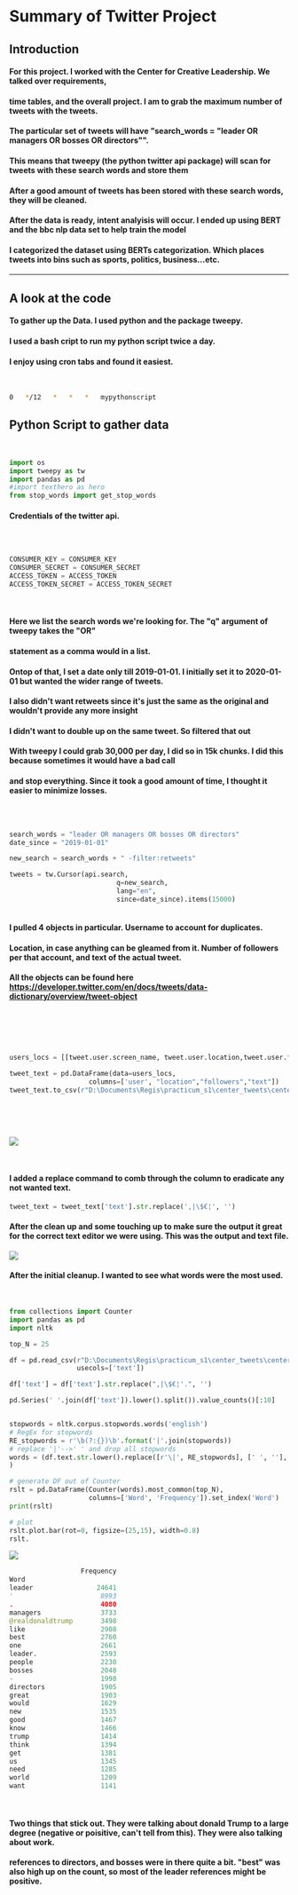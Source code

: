 # Summary of Twitter Project

## Introduction

#### For this project. I worked with the Center for Creative Leadership. We talked over requirements,
#### time tables, and the overall project. I am to grab the maximum number of tweets with the tweets.
#### The particular set of tweets will have "search_words = "leader OR managers OR bosses OR directors"".
#### This means that tweepy (the python twitter api package) will scan for tweets with these search words and store them
#### After a good amount of tweets has been stored with these search words, they will be cleaned.
#### After the data is ready, intent analyisis will occur. I ended up using BERT and the bbc nlp data set to help train the model
#### I categorized the dataset using BERTs categorization. Which places tweets into bins such as sports, politics, business...etc.

---

## A look at the code

#### To gather up the Data. I used python and the package tweepy. 

#### I used a bash cript to run my python script twice a day. 
#### I enjoy using cron tabs and found it easiest. 

<p>&nbsp;</p>

```bash
0   */12   *   *   *   mypythonscript
```
## Python Script to gather data

<p>&nbsp;</p>

```python
import os
import tweepy as tw
import pandas as pd
#import texthero as hero
from stop_words import get_stop_words
```
#### Credentials of the twitter api. 

<p>&nbsp;</p>

```python

CONSUMER_KEY = CONSUMER_KEY
CONSUMER_SECRET = CONSUMER_SECRET
ACCESS_TOKEN = ACCESS_TOKEN
ACCESS_TOKEN_SECRET = ACCESS_TOKEN_SECRET

```
<p>&nbsp;</p>

#### Here we list the search words we're looking for. The "q" argument of tweepy takes the "OR" 
#### statement as a comma would in a list.
#### Ontop of that, I set a date only till 2019-01-01. I initially set it to 2020-01-01 but wanted the wider range of tweets.
#### I also didn't want retweets since it's just the same as the original and wouldn't provide any more insight
#### I didn't want to double up on the same tweet. So filtered that out
#### With tweepy I could grab 30,000 per day, I did so in 15k chunks. I did this because sometimes it would have a bad call
#### and stop everything. Since it took a good amount of time, I thought it easier to minimize losses.

<p>&nbsp;</p>

```python

search_words = "leader OR managers OR bosses OR directors"
date_since = "2019-01-01"

new_search = search_words + " -filter:retweets"

tweets = tw.Cursor(api.search, 
                           q=new_search,
                           lang="en",
                           since=date_since).items(15000)
						   
```

#### I pulled 4 objects in particular. Username to account for duplicates. 
#### Location, in case anything can be gleamed from it. Number of followers per that account, and text of the actual tweet.
#### All the objects can be found here https://developer.twitter.com/en/docs/tweets/data-dictionary/overview/tweet-object

<p>&nbsp;</p>
<p>&nbsp;</p>

```python

users_locs = [[tweet.user.screen_name, tweet.user.location,tweet.user.followers_count,tweet.text] for tweet in tweets]

tweet_text = pd.DataFrame(data=users_locs, 
                    columns=['user', "location","followers","text"])
tweet_text.to_csv(r"D:\Documents\Regis\practicum_s1\center_tweets\center_Tweets_15_5.csv") 
```
<p>&nbsp;</p>
<p>&nbsp;</p>

![](https://github.com/Xderic2/center_tweets/blob/master/Images_reee/output_example.PNG)

<p>&nbsp;</p>

#### I added a replace command to comb through the column to eradicate any not wanted text. 
```python
tweet_text = tweet_text['text'].str.replace(',|\$€¦', '')
```
#### After the clean up and some touching up to make sure the output it great for the correct text editor we were using. This was the output and text file.

![](https://github.com/Xderic2/center_tweets/blob/master/Images_reee/clean_text.PNG)

#### After the initial cleanup. I wanted to see what words were the most used.

<p>&nbsp;</p>

```python
from collections import Counter
import pandas as pd
import nltk

top_N = 25

df = pd.read_csv(r"D:\Documents\Regis\practicum_s1\center_tweets\center_Tweets_15_all_sheets.csv",
                 usecols=['text'])

df['text'] = df['text'].str.replace(",|\$€¦'.", '')

pd.Series(' '.join(df['text']).lower().split()).value_counts()[:10]


stopwords = nltk.corpus.stopwords.words('english')
# RegEx for stopwords
RE_stopwords = r'\b(?:{})\b'.format('|'.join(stopwords))
# replace '|'-->' ' and drop all stopwords
words = (df.text.str.lower().replace([r'\|', RE_stopwords], [' ', ''], regex=True).str.cat(sep=' ').split()
)

# generate DF out of Counter
rslt = pd.DataFrame(Counter(words).most_common(top_N),
                    columns=['Word', 'Frequency']).set_index('Word')
print(rslt)

# plot
rslt.plot.bar(rot=0, figsize=(25,15), width=0.8)
rslt.

```

![](https://github.com/Xderic2/center_tweets/blob/master/Images_reee/top_25_words.PNG)

```python
                  Frequency
Word                       
leader                24641
'                      8993
.                      4080
managers               3733
@realdonaldtrump       3498
like                   2908
best                   2760
one                    2661
leader.                2593
people                 2230
bosses                 2048
-                      1998
directors              1905
great                  1903
would                  1629
new                    1535
good                   1467
know                   1466
trump                  1414
think                  1394
get                    1381
us                     1345
need                   1285
world                  1209
want                   1141

```

<p>&nbsp;</p>

#### Two things that stick out. They were talking about donald Trump to a large degree (negative or poisitive, can't tell from this). They were also talking about work.
#### references to directors, and bosses were in there quite a bit. "best" was also high up on the count, so most of the leader references might be positive.
















